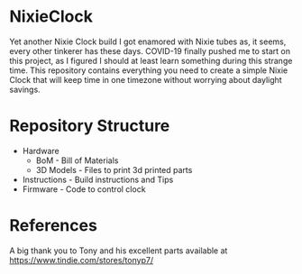 # NixieClock
Yet another Nixie Clock build
I got enamored with Nixie tubes as, it seems, every other tinkerer has these days.  COVID-19 finally pushed me to start on this project, as I figured I should at least learn something during this strange time.  This repository contains everything you need to create a simple Nixie Clock that will keep time in one timezone without worrying about daylight savings.
# Repository Structure
* Hardware
  * BoM - Bill of Materials
  * 3D Models - Files to print 3d printed parts
* Instructions - Build instructions and Tips
* Firmware - Code to control clock
# References
A big thank you to Tony and his excellent parts available at https://www.tindie.com/stores/tonyp7/
